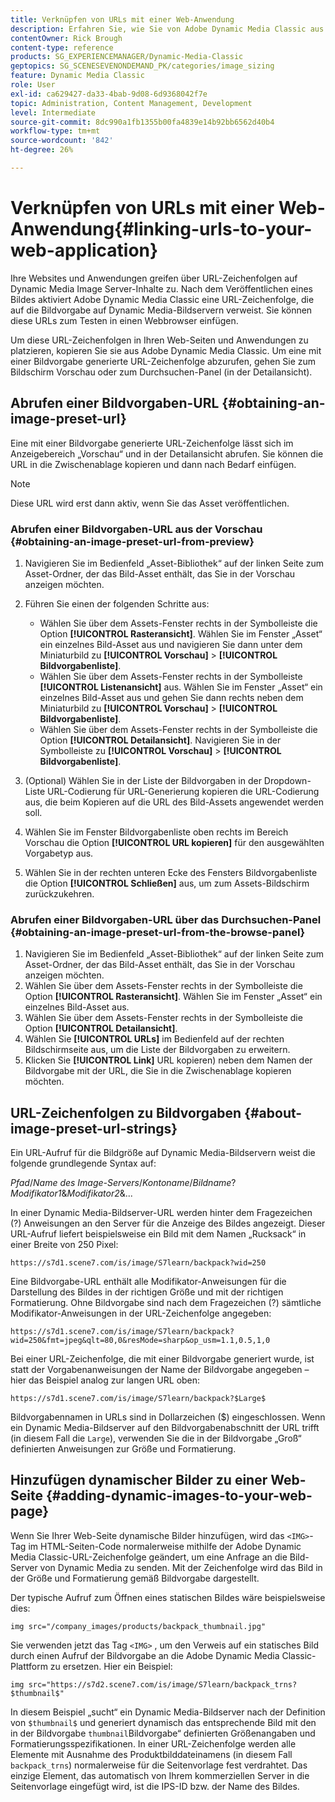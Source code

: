 ```yaml
---
title: Verknüpfen von URLs mit einer Web-Anwendung
description: Erfahren Sie, wie Sie von Adobe Dynamic Media Classic aus URLs mit Ihrer Web-Anwendung verknüpfen.
contentOwner: Rick Brough
content-type: reference
products: SG_EXPERIENCEMANAGER/Dynamic-Media-Classic
geptopics: SG_SCENESEVENONDEMAND_PK/categories/image_sizing
feature: Dynamic Media Classic
role: User
exl-id: ca629427-da33-4bab-9d08-6d9368042f7e
topic: Administration, Content Management, Development
level: Intermediate
source-git-commit: 8dc990a1fb1355b00fa4839e14b92bb6562d40b4
workflow-type: tm+mt
source-wordcount: '842'
ht-degree: 26%

---
```


# Verknüpfen von URLs mit einer Web-Anwendung{#linking-urls-to-your-web-application}

Ihre Websites und Anwendungen greifen über URL-Zeichenfolgen auf Dynamic Media Image Server-Inhalte zu. Nach dem Veröffentlichen eines Bildes aktiviert Adobe Dynamic Media Classic eine URL-Zeichenfolge, die auf die Bildvorgabe auf Dynamic Media-Bildservern verweist. Sie können diese URLs zum Testen in einen Webbrowser einfügen.

Um diese URL-Zeichenfolgen in Ihren Web-Seiten und Anwendungen zu platzieren, kopieren Sie sie aus Adobe Dynamic Media Classic. Um eine mit einer Bildvorgabe generierte URL-Zeichenfolge abzurufen, gehen Sie zum Bildschirm Vorschau oder zum Durchsuchen-Panel (in der Detailansicht).

## Abrufen einer Bildvorgaben-URL {#obtaining-an-image-preset-url}

Eine mit einer Bildvorgabe generierte URL-Zeichenfolge lässt sich im Anzeigebereich „Vorschau“ und in der Detailansicht abrufen. Sie können die URL in die Zwischenablage kopieren und dann nach Bedarf einfügen.

>[!NOTE]
>
>Diese URL wird erst dann aktiv, wenn Sie das Asset veröffentlichen.

### Abrufen einer Bildvorgaben-URL aus der Vorschau {#obtaining-an-image-preset-url-from-preview}

1. Navigieren Sie im Bedienfeld „Asset-Bibliothek“ auf der linken Seite zum Asset-Ordner, der das Bild-Asset enthält, das Sie in der Vorschau anzeigen möchten.
1. Führen Sie einen der folgenden Schritte aus:

   * Wählen Sie über dem Assets-Fenster rechts in der Symbolleiste die Option **[!UICONTROL Rasteransicht]**. Wählen Sie im Fenster „Asset“ ein einzelnes Bild-Asset aus und navigieren Sie dann unter dem Miniaturbild zu **[!UICONTROL Vorschau]** > **[!UICONTROL Bildvorgabenliste]**.
   * Wählen Sie über dem Assets-Fenster rechts in der Symbolleiste **[!UICONTROL Listenansicht]** aus. Wählen Sie im Fenster „Asset“ ein einzelnes Bild-Asset aus und gehen Sie dann rechts neben dem Miniaturbild zu **[!UICONTROL Vorschau]** > **[!UICONTROL Bildvorgabenliste]**.
   * Wählen Sie über dem Assets-Fenster rechts in der Symbolleiste die Option **[!UICONTROL Detailansicht]**. Navigieren Sie in der Symbolleiste zu **[!UICONTROL Vorschau]** > **[!UICONTROL Bildvorgabenliste]**.

1. (Optional) Wählen Sie in der Liste der Bildvorgaben in der Dropdown-Liste URL-Codierung für URL-Generierung kopieren die URL-Codierung aus, die beim Kopieren auf die URL des Bild-Assets angewendet werden soll.
1. Wählen Sie im Fenster Bildvorgabenliste oben rechts im Bereich Vorschau die Option **[!UICONTROL URL kopieren]** für den ausgewählten Vorgabetyp aus.
1. Wählen Sie in der rechten unteren Ecke des Fensters Bildvorgabenliste die Option **[!UICONTROL Schließen]** aus, um zum Assets-Bildschirm zurückzukehren.

### Abrufen einer Bildvorgaben-URL über das Durchsuchen-Panel {#obtaining-an-image-preset-url-from-the-browse-panel}

1. Navigieren Sie im Bedienfeld „Asset-Bibliothek“ auf der linken Seite zum Asset-Ordner, der das Bild-Asset enthält, das Sie in der Vorschau anzeigen möchten.
1. Wählen Sie über dem Assets-Fenster rechts in der Symbolleiste die Option **[!UICONTROL Rasteransicht]**. Wählen Sie im Fenster „Asset“ ein einzelnes Bild-Asset aus.
1. Wählen Sie über dem Assets-Fenster rechts in der Symbolleiste die Option **[!UICONTROL Detailansicht]**.
1. Wählen Sie **[!UICONTROL URLs]** im Bedienfeld auf der rechten Bildschirmseite aus, um die Liste der Bildvorgaben zu erweitern.
1. Klicken Sie **[!UICONTROL Link]** URL kopieren) neben dem Namen der Bildvorgabe mit der URL, die Sie in die Zwischenablage kopieren möchten.

## URL-Zeichenfolgen zu Bildvorgaben {#about-image-preset-url-strings}

Ein URL-Aufruf für die Bildgröße auf Dynamic Media-Bildservern weist die folgende grundlegende Syntax auf:

*Pfad*/*Name des Image-Servers*/*Kontoname*/*Bildname*?*Modifikator1*&amp;*Modifikator2*&amp;...

In einer Dynamic Media-Bildserver-URL werden hinter dem Fragezeichen (?) Anweisungen an den Server für die Anzeige des Bildes angezeigt. Dieser URL-Aufruf liefert beispielsweise ein Bild mit dem Namen „Rucksack“ in einer Breite von 250 Pixel:

```as3
https://s7d1.scene7.com/is/image/S7learn/backpack?wid=250
```

Eine Bildvorgabe-URL enthält alle Modifikator-Anweisungen für die Darstellung des Bildes in der richtigen Größe und mit der richtigen Formatierung. Ohne Bildvorgabe sind nach dem Fragezeichen (?) sämtliche Modifikator-Anweisungen in der URL-Zeichenfolge angegeben:

```as3
https://s7d1.scene7.com/is/image/S7learn/backpack?wid=250&fmt=jpeg&qlt=80,0&resMode=sharp&op_usm=1.1,0.5,1,0
```

Bei einer URL-Zeichenfolge, die mit einer Bildvorgabe generiert wurde, ist statt der Vorgabenanweisungen der Name der Bildvorgabe angegeben – hier das Beispiel analog zur langen URL oben:

```as3
https://s7d1.scene7.com/is/image/S7learn/backpack?$Large$
```

Bildvorgabennamen in URLs sind in Dollarzeichen ($) eingeschlossen. Wenn ein Dynamic Media-Bildserver auf den Bildvorgabenabschnitt der URL trifft (in diesem Fall die `Large`), verwenden Sie die in der Bildvorgabe „Groß“ definierten Anweisungen zur Größe und Formatierung.

## Hinzufügen dynamischer Bilder zu einer Web-Seite {#adding-dynamic-images-to-your-web-page}

Wenn Sie Ihrer Web-Seite dynamische Bilder hinzufügen, wird das `<IMG>`-Tag im HTML-Seiten-Code normalerweise mithilfe der Adobe Dynamic Media Classic-URL-Zeichenfolge geändert, um eine Anfrage an die Bild-Server von Dynamic Media zu senden. Mit der Zeichenfolge wird das Bild in der Größe und Formatierung gemäß Bildvorgabe dargestellt.

Der typische Aufruf zum Öffnen eines statischen Bildes wäre beispielsweise dies:

```as3
img src="/company_images/products/backpack_thumbnail.jpg"
```

Sie verwenden jetzt das Tag `<IMG>` , um den Verweis auf ein statisches Bild durch einen Aufruf der Bildvorgabe an die Adobe Dynamic Media Classic-Plattform zu ersetzen. Hier ein Beispiel:

```as3
img src="https://s7d2.scene7.com/is/image/S7learn/backpack_trns?$thumbnail$"
```

In diesem Beispiel „sucht“ ein Dynamic Media-Bildserver nach der Definition von `$thumbnail$` und generiert dynamisch das entsprechende Bild mit den in der Bildvorgabe `thumbnail`Bildvorgabe“ definierten Größenangaben und Formatierungsspezifikationen. In einer URL-Zeichenfolge werden alle Elemente mit Ausnahme des Produktbilddateinamens (in diesem Fall `backpack_trns`) normalerweise für die Seitenvorlage fest verdrahtet. Das einzige Element, das automatisch von Ihrem kommerziellen Server in die Seitenvorlage eingefügt wird, ist die IPS-ID bzw. der Name des Bildes.
